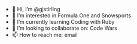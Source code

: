 - 👋 Hi, I’m @gjstirling
- 👀 I’m interested in Formula One and Snowsports
- 🌱 I’m currently learning Coding with Ruby
- 💞️ I’m looking to collaborate on: Code Wars 
- 📫 How to reach me: email

<!---
gjstirling/gjstirling is a ✨ special ✨ repository because its `README.md` (this file) appears on your GitHub profile.
You can click the Preview link to take a look at your changes.
--->
